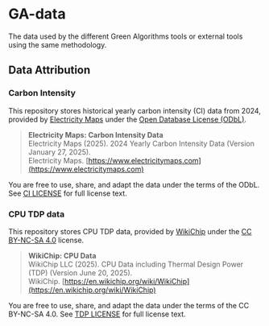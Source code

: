 # GA-data
The data used by the different Green Algorithms tools or external tools using the same methodology.

## Data Attribution

### Carbon Intensity 

This repository stores historical yearly carbon intensity (CI) data from 2024, provided by [Electricity Maps](https://www.electricitymaps.com/) under the [Open Database License (ODbL)](https://opendatacommons.org/licenses/odbl/1-0/).  

> **Electricity Maps: Carbon Intensity Data**  
> Electricity Maps (2025). 2024 Yearly Carbon Intensity Data (Version January 27, 2025).  
> Electricity Maps. [https://www.electricitymaps.com](https://www.electricitymaps.com)

You are free to use, share, and adapt the data under the terms of the ODbL. See [CI LICENSE](ci_data/LICENSE) for full license text.

### CPU TDP data

This repository stores CPU TDP data, provided by [WikiChip](https://en.wikichip.org/wiki/WikiChip) under the [CC BY-NC-SA 4.0](https://creativecommons.org/licenses/by-nc-sa/4.0/) license.  

> **WikiChip: CPU Data**  
> WikiChip LLC (2025). CPU Data including Thermal Design Power (TDP) (Version June 20, 2025).  
> WikiChip. [https://en.wikichip.org/wiki/WikiChip](https://en.wikichip.org/wiki/WikiChip)

You are free to use, share, and adapt the data under the terms of the CC BY-NC-SA 4.0. See [TDP LICENSE](cpu_tdp_data/LICENSE) for full license text.

